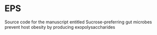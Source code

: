 # EPS
Source code for the manuscript entitled Sucrose-preferring gut microbes prevent host obesity by producing exopolysaccharides
